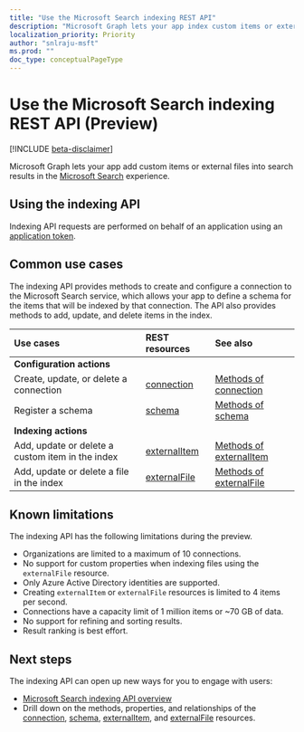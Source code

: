 ```yaml
---
title: "Use the Microsoft Search indexing REST API"
description: "Microsoft Graph lets your app index custom items or external files in the Microsoft Search service."
localization_priority: Priority
author: "snlraju-msft"
ms.prod: ""
doc_type: conceptualPageType
---
```


# Use the Microsoft Search indexing REST API (Preview)

[!INCLUDE [beta-disclaimer](../../includes/beta-disclaimer.md)]

Microsoft Graph lets your app add custom items or external files into search results in the [Microsoft Search](/microsoftsearch/overview-microsoft-search) experience.

## Using the indexing API

Indexing API requests are performed on behalf of an application using an [application token](/graph/auth-v2-service).

## Common use cases

The indexing API provides methods to create and configure a connection to the Microsoft Search service, which allows your app to define a schema for the items that will be indexed by that connection. The API also provides methods to add, update, and delete items in the index.

| Use cases | REST resources | See also |
|:----------|:---------------|:---------|
| **Configuration actions** | | |
| Create, update, or delete a connection | [connection](connection.md) | [Methods of connection](connection.md#methods) |
| Register a schema | [schema](schema.md) | [Methods of schema](schema.md#methods) |
| **Indexing actions** | | |
| Add, update or delete a custom item in the index | [externalItem](externalitem.md) | [Methods of externalItem](externalItem.md#methods) |
| Add, update or delete a file in the index | [externalFile](externalfile.md) | [Methods of externalFile](externalfile.md#methods) |

## Known limitations

The indexing API has the following limitations during the preview.

- Organizations are limited to a maximum of 10 connections.
- No support for custom properties when indexing files using the `externalFile` resource.
- Only Azure Active Directory identities are supported.
- Creating `externalItem` or `externalFile` resources is limited to 4 items per second.
- Connections have a capacity limit of 1 million items or ~70 GB of data.
- No support for refining and sorting results.
- Result ranking is best effort.

## Next steps

The indexing API can open up new ways for you to engage with users:

- [Microsoft Search indexing API overview](/graph/search-index-overview)
- Drill down on the methods, properties, and relationships of the [connection](connection.md), [schema](schema.md), [externalItem](externalitem.md), and [externalFile](externalfile.md) resources.
